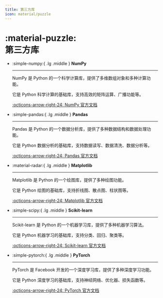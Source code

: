 ```yaml
---
title: 第三方库
icon: material/puzzle
---
```


# :material-puzzle:<br>第三方库

<div class="grid cards" markdown>

-   :simple-numpy:{ .lg .middle } **NumPy**

    ---

    NumPy 是 Python 的一个科学计算库，提供了多维数组对象和多种计算功能。

    它是 Python 科学计算的基础库，支持高效的矩阵运算、广播功能等。

    [:octicons-arrow-right-24: NumPy 官方文档](https://numpy.org/)

-   :simple-pandas:{ .lg .middle } **Pandas**

    ---

    Pandas 是 Python 的一个数据分析库，提供了多种数据结构和数据处理功能。

    它是 Python 数据分析的基础库，支持数据读写、数据清洗、数据分析等。

    [:octicons-arrow-right-24: Pandas 官方文档](https://pandas.pydata.org/)

-   :material-radar:{ .lg .middle } **Matplotlib**

    ---

    Matplotlib 是 Python 的一个绘图库，提供了多种绘图功能。

    它是 Python 绘图的基础库，支持折线图、散点图、柱状图等。

    [:octicons-arrow-right-24: Matplotlib 官方文档](https://matplotlib.org/)

-   :simple-scipy:{ .lg .middle } **Scikit-learn**

    ---

    Scikit-learn 是 Python 的一个机器学习库，提供了多种机器学习算法。

    它是 Python 机器学习的基础库，支持分类、回归、聚类等。

    [:octicons-arrow-right-24: Scikit-learn 官方文档](https://scikit-learn.org/)

-   :simple-pytorch:{ .lg .middle } **PyTorch**

    ---

    PyTorch 是 Facebook 开发的一个深度学习库，提供了多种深度学习功能。

    它是 Python 深度学习的基础库，支持神经网络、优化器、损失函数等。

    [:octicons-arrow-right-24: PyTorch 官方文档](https://pytorch.org/)

</div>
